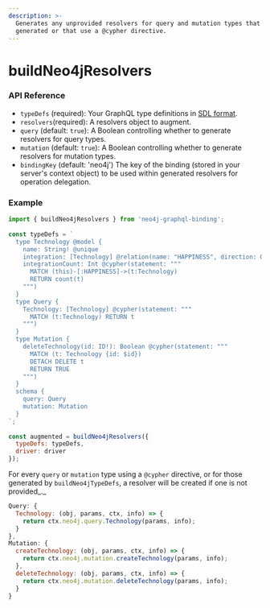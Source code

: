 ```yaml
---
description: >-
  Generates any unprovided resolvers for query and mutation types that are
  generated or that use a @cypher directive.
---
```


# buildNeo4jResolvers

### API Reference

* `typeDefs` \(required\): Your GraphQL type definitions in [SDL format](https://www.prisma.io/blog/graphql-sdl-schema-definition-language-6755bcb9ce51/). 
* `resolvers`\(required\): A resolvers object to augment. 
* `query` \(default: `true`\): A Boolean controlling whether to generate resolvers for query types. 
* `mutation` \(default: `true`\): A Boolean controlling whether to generate resolvers for mutation types. 
* `bindingKey` \(default: 'neo4j'\) The key of the binding \(stored in your server's context object\) to be used within generated resolvers for operation delegation.

### Example

```javascript
import { buildNeo4jResolvers } from 'neo4j-graphql-binding';
​
const typeDefs = `
  type Technology @model {
    name: String! @unique
    integration: [Technology] @relation(name: "HAPPINESS", direction: OUT)
    integrationCount: Int @cypher(statement: """ 
      MATCH (this)-[:HAPPINESS]->(t:Technology)
      RETURN count(t)
    """)
  }
  type Query {
    Technology: [Technology] @cypher(statement: """
      MATCH (t:Technology) RETURN t
    """)
  }
  type Mutation {
    deleteTechnology(id: ID!): Boolean @cypher(statement: """
      MATCH (t: Technology {id: $id})
      DETACH DELETE t
      RETURN TRUE
    """)
  }
  schema {
    query: Query
    mutation: Mutation
  }
`;
​
const augmented = buildNeo4jResolvers({
  typeDefs: typeDefs,
  driver: driver
});
```

For every `query` or `mutation` type using a `@cypher` directive, or for those generated by `buildNeo4jTypeDefs`, a resolver will be created if one is not provided_._

```javascript
Query: {
  Technology: (obj, params, ctx, info) => {
    return ctx.neo4j.query.Technology(params, info);
  }
},
Mutation: {
  createTechnology: (obj, params, ctx, info) => {
    return ctx.neo4j.mutation.createTechnology(params, info);
  },
  deleteTechnology: (obj, params, ctx, info) => {
    return ctx.neo4j.mutation.deleteTechnology(params, info);
  }
}
```

